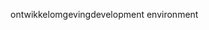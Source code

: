 <span data-ttu-id="07cbc-101">ontwikkelomgeving</span><span class="sxs-lookup"><span data-stu-id="07cbc-101">development environment</span></span>